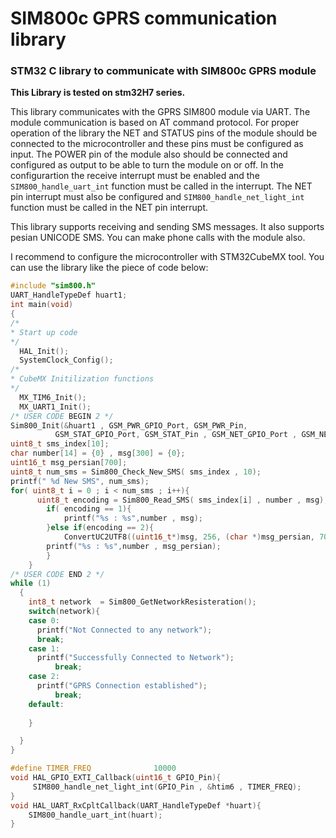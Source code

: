 # SIM800c GPRS communication library
### STM32 C library to communicate with SIM800c GPRS module
**This Library is tested on stm32H7 series.**

This library communicates with the GPRS SIM800 module via UART. The module communication is based on AT command protocol. For proper operation of the library the NET and STATUS pins of the module should be connected to the microcontroller and these pins must be configured as input. The POWER pin of the module also should be connected and configured as output to be able to turn the module on or off.
In the configurartion the receive interrupt must be enabled and the `SIM800_handle_uart_int` function must be called in the interrupt.
The NET pin interrupt must also be configured and `SIM800_handle_net_light_int` function must be called in the NET pin interrupt.

This library supports receiving and sending SMS messages. It also supports pesian UNICODE SMS.
You can make phone calls with the module also.

I recommend to configure the microcontroller with STM32CubeMX tool. You can use the library like the piece of code below:
```C
#include "sim800.h"
UART_HandleTypeDef huart1;
int main(void)
{
/*
* Start up code 
*/
  HAL_Init();
  SystemClock_Config();
/*
* CubeMX Initilization functions
*/
  MX_TIM6_Init();
  MX_UART1_Init();
/* USER CODE BEGIN 2 */
Sim800_Init(&huart1 , GSM_PWR_GPIO_Port, GSM_PWR_Pin,
  		  GSM_STAT_GPIO_Port, GSM_STAT_Pin , GSM_NET_GPIO_Port , GSM_NET_Pin);
uint8_t sms_index[10];
char number[14] = {0} , msg[300] = {0};
uint16_t msg_persian[700];
uint8_t num_sms = Sim800_Check_New_SMS( sms_index , 10);
printf(" %d New SMS", num_sms);
for( uint8_t i = 0 ; i < num_sms ; i++){
	  uint8_t encoding = Sim800_Read_SMS( sms_index[i] , number , msg);
	  	if( encoding == 1){
	  		printf("%s : %s",number , msg);
	  	}else if(encoding == 2){
	  		ConvertUC2UTF8((uint16_t*)msg, 256, (char *)msg_persian, 700); // implement unicode to UTF-8
        printf("%s : %s",number , msg_persian);
	  	}
  	}
/* USER CODE END 2 */
while (1)
  {
    int8_t network  = Sim800_GetNetworkResisteration();
    switch(network){
    case 0:
  	  printf("Not Connected to any network");
  	  break;
    case 1:
  	  printf("Successfully Connected to Network");
    	  break;
    case 2:
  	  printf("GPRS Connection established");
    	  break;
    default:
  	  
    }

  }
}

#define TIMER_FREQ				10000
void HAL_GPIO_EXTI_Callback(uint16_t GPIO_Pin){
	 SIM800_handle_net_light_int(GPIO_Pin , &htim6 , TIMER_FREQ);
}
void HAL_UART_RxCpltCallback(UART_HandleTypeDef *huart){
	SIM800_handle_uart_int(huart);
}
```
